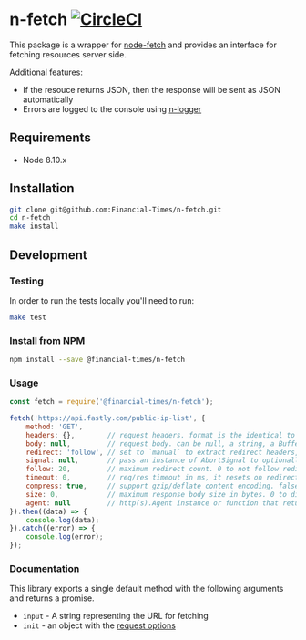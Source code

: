 # n-fetch [![CircleCI](https://circleci.com/gh/Financial-Times/n-fetch.svg?style=svg&circle-token=33bcf2eb98fe2e875cc66de93d7e4a50369c952d)](https://github.com/Financial-Times/n-fetch)

This package is a wrapper for [node-fetch](https://www.npmjs.com/package/node-fetch) and provides an interface for fetching resources server side.

Additional features:
- If the resouce returns JSON, then the response will be sent as JSON automatically
- Errors are logged to the console using [n-logger](https://github.com/Financial-Times/n-logger)


## Requirements

* Node 8.10.x


## Installation

```sh
git clone git@github.com:Financial-Times/n-fetch.git
cd n-fetch
make install
```


## Development

### Testing

In order to run the tests locally you'll need to run:

```sh
make test
```

### Install from NPM

```sh
npm install --save @financial-times/n-fetch
```

### Usage

```js
const fetch = require('@financial-times/n-fetch');

fetch('https://api.fastly.com/public-ip-list', {
    method: 'GET',
    headers: {},        // request headers. format is the identical to that accepted by the Headers constructor (see below)
    body: null,         // request body. can be null, a string, a Buffer, a Blob, or a Node.js Readable stream
    redirect: 'follow', // set to `manual` to extract redirect headers, `error` to reject redirect
    signal: null,       // pass an instance of AbortSignal to optionally abort requests
    follow: 20,         // maximum redirect count. 0 to not follow redirect
    timeout: 0,         // req/res timeout in ms, it resets on redirect. 0 to disable (OS limit applies). Signal is recommended instead.
    compress: true,     // support gzip/deflate content encoding. false to disable
    size: 0,            // maximum response body size in bytes. 0 to disable
    agent: null         // http(s).Agent instance or function that returns an instance (see below)
}).then((data) => {
    console.log(data);
}).catch((error) => {
    console.log(error);
});
```

### Documentation

This library exports a single default method with the following arguments and returns a promise.
- `input` - A string representing the URL for fetching
- `init` - an object with the [request options](https://www.npmjs.com/package/node-fetch#options)
